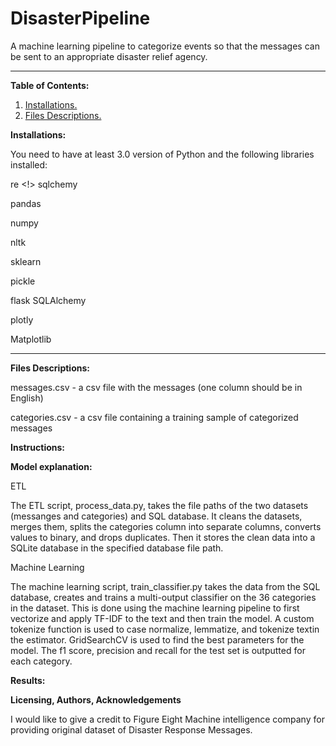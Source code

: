# DisasterPipeline
A machine learning pipeline to categorize events so that the messages can be sent to an appropriate disaster relief agency.

<!-- blank line -->
----
<!-- blank line -->

**Table of Contents:**
1. [ Installations. ](#ins)
2. [ Files Descriptions. ](#fd)



<a name="ins"></a>
**Installations:**

You need to have at least 3.0 version of Python and the following libraries installed:

re <!>
sqlchemy

pandas

numpy

nltk

sklearn

pickle

flask SQLAlchemy

plotly

Matplotlib

<!-- blank line -->
----
<!-- blank line -->

<a name="fd"></a>
**Files Descriptions:**

messages.csv - a csv file with the messages (one column should be in English)

categories.csv - a csv file containing a training sample of categorized messages

**Instructions:**

**Model explanation:**

ETL

The ETL script, process_data.py, takes the file paths of the two datasets (messanges and categories) and SQL database.
It cleans the datasets, merges them, splits the categories column into separate columns, converts values to binary, and drops duplicates.
Then it stores the clean data into a SQLite database in the specified database file path.

Machine Learning

The machine learning script, train_classifier.py takes the data from the SQL database, creates and trains a multi-output classifier on the 36 categories in the dataset.
This is done using the machine learning pipeline to first vectorize and apply TF-IDF to the text and then train the model.
A custom tokenize function is used to case normalize, lemmatize, and tokenize textin the estimator.
GridSearchCV is used to find the best parameters for the model. 
The f1 score, precision and recall for the test set is outputted for each category.

**Results:**


**Licensing, Authors, Acknowledgements**

I would like to give a credit to Figure Eight Machine intelligence company for providing original dataset of Disaster Response Messages.
